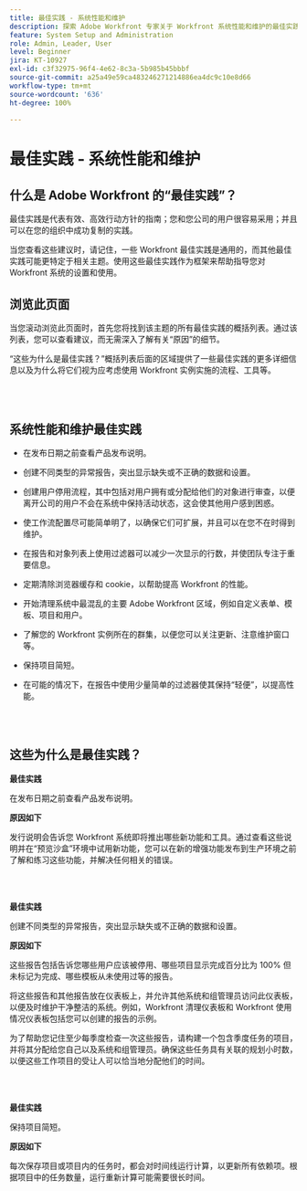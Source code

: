```yaml
---
title: 最佳实践 - 系统性能和维护
description: 探索 Adobe Workfront 专家关于 Workfront 系统性能和维护的最佳实践建议。
feature: System Setup and Administration
role: Admin, Leader, User
level: Beginner
jira: KT-10927
exl-id: c3f32975-96f4-4e62-8c3a-5b985b45bbbf
source-git-commit: a25a49e59ca483246271214886ea4dc9c10e8d66
workflow-type: tm+mt
source-wordcount: '636'
ht-degree: 100%

---
```


# 最佳实践 - 系统性能和维护

## 什么是 Adobe Workfront 的“最佳实践”？

最佳实践是代表有效、高效行动方针的指南；您和您公司的用户很容易采用；并且可以在您的组织中成功复制的实践。

当您查看这些建议时，请记住，一些 Workfront 最佳实践是通用的，而其他最佳实践可能更特定于相关主题。使用这些最佳实践作为框架来帮助指导您对 Workfront 系统的设置和使用。

## 浏览此页面

当您滚动浏览此页面时，首先您将找到该主题的所有最佳实践的概括列表。通过该列表，您可以查看建议，而无需深入了解有关“原因”的细节。

“这些为什么是最佳实践？”概括列表后面的区域提供了一些最佳实践的更多详细信息以及为什么将它们视为应考虑使用 Workfront 实例实施的流程、工具等。

</br>
</br>

## 系统性能和维护最佳实践

* 在发布日期之前查看产品发布说明。

* 创建不同类型的异常报告，突出显示缺失或不正确的数据和设置。

* 创建用户停用流程，其中包括对用户拥有或分配给他们的对象进行审查，以便离开公司的用户不会在系统中保持活动状态，这会使其他用户感到困惑。

* 使工作流配置尽可能简单明了，以确保它们可扩展，并且可以在您不在时得到维护。

* 在报告和对象列表上使用过滤器可以减少一次显示的行数，并使团队专注于重要信息。

* 定期清除浏览器缓存和 cookie，以帮助提高 Workfront 的性能。

* 开始清理系统中最混乱的主要 Adobe Workfront 区域，例如自定义表单、模板、项目和用户。

* 了解您的 Workfront 实例所在的群集，以便您可以关注更新、注意维护窗口等。

* 保持项目简短。

* 在可能的情况下，在报告中使用少量简单的过滤器使其保持“轻便”，以提高性能。

</br>
</br>

## 这些为什么是最佳实践？

**最佳实践**

在发布日期之前查看产品发布说明。



**原因如下**

发行说明会告诉您 Workfront 系统即将推出哪些新功能和工具。通过查看这些说明并在“预览沙盒”环境中试用新功能，您可以在新的增强功能发布到生产环境之前了解和练习这些功能，并解决任何相关的错误。

</br>
</br>

**最佳实践**

创建不同类型的异常报告，突出显示缺失或不正确的数据和设置。



**原因如下**

这些报告包括告诉您哪些用户应该被停用、哪些项目显示完成百分比为 100% 但未标记为完成、哪些模板从未使用过等的报告。



将这些报告和其他报告放在仪表板上，并允许其他系统和组管理员访问此仪表板，以便及时维护干净整洁的系统。例如，Workfront 清理仪表板和 Workfront 使用情况仪表板包括您可以创建的报告的示例。



为了帮助您记住至少每季度检查一次这些报告，请构建一个包含季度任务的项目，并将其分配给您自己以及系统和组管理员。确保这些任务具有关联的规划小时数，以便这些工作项目的受让人可以恰当地分配他们的时间。

</br>
</br>

**最佳实践**

保持项目简短。



**原因如下**

每次保存项目或项目内的任务时，都会对时间线运行计算，以更新所有依赖项。根据项目中的任务数量，运行重新计算可能需要很长时间。
